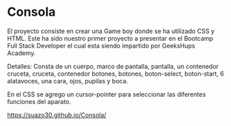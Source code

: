 # Consola

El proyecto consiste en crear una Game boy donde se ha utilizado CSS y HTML. Este ha sido nuestro primer proyecto a presentar en el Bootcamp Full Stack Developer el cual esta siendo impartido por GeeksHups Academy.

Detalles: Consta de un cuerpo, marco de pantalla, pantalla, un contenedor cruceta, cruceta, contenedor botones, botones, boton-select, boton-start, 6 alatavoces, una cara, ojos, pupilas y boca.

En el CSS se agrego un cursor-pointer para seleccionar las diferentes funciones del aparato.

https://suazo30.github.io/Consola/

